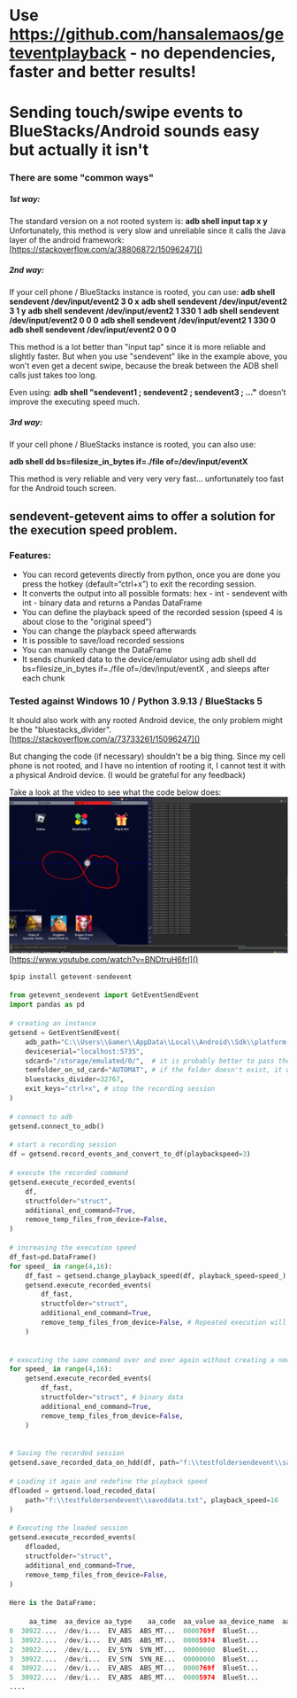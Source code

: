 # Use https://github.com/hansalemaos/geteventplayback - no dependencies, faster and better results!  

# Sending touch/swipe events to BlueStacks/Android sounds easy but actually it isn't 


### There are some "common ways"

##### 1st way:

The standard version on a not rooted system is:
**adb shell input tap x y**
Unfortunately, this method is very slow and unreliable since it calls the Java layer of the android framework:
[https://stackoverflow.com/a/38806872/15096247]()

##### 2nd way:

If your cell phone / BlueStacks instance is rooted, you can use: 
**adb shell sendevent /dev/input/event2 3 0 x**
**adb shell sendevent /dev/input/event2 3 1 y**
**adb shell sendevent /dev/input/event2 1 330 1**
**adb shell sendevent /dev/input/event2 0 0 0**
**adb shell sendevent /dev/input/event2 1 330 0**
**adb shell sendevent /dev/input/event2 0 0 0**

This method is a lot better than "input tap" since it is more reliable and slightly faster.
But when you use "sendevent" like in the example above, you won't even get a decent swipe, because
the break between the ADB shell calls just takes too long. 

Even using: 
**adb shell "sendevent1 ; sendevent2 ; sendevent3 ; …"**
doesn’t improve the executing speed much.

##### 3rd way:

If your cell phone / BlueStacks instance is rooted, you can also use: 

**adb shell dd bs=filesize_in_bytes  if=./file of=/dev/input/eventX**

This method is very reliable and very very very fast… unfortunately too fast for the Android touch screen. 

## sendevent-getevent aims to offer a solution for the execution speed problem.

### Features: 


- You can record getevents directly from python, once you are done you press the hotkey (default=“ctrl+x”) to exit the recording session. 
- It converts the output into all possible formats: hex - int - sendevent with int - binary data and returns a Pandas DataFrame
- You can define the playback speed of the recorded session (speed 4 is about close to the "original speed")
- You can change the playback speed afterwards
- It is possible to save/load recorded sessions
- You can manually change the DataFrame
- It sends chunked data to the device/emulator using adb shell dd bs=filesize_in_bytes  if=./file of=/dev/input/eventX , and sleeps after each chunk


### Tested against Windows 10 / Python 3.9.13 / BlueStacks 5

It should also work with any rooted Android device, the only problem might be the "bluestacks_divider".
[https://stackoverflow.com/a/73733261/15096247]()

But changing the code (if necessary) shouldn't be a big thing. 
Since my cell phone is not rooted, and I have no intention of rooting it, I cannot test it with a physical Android device. (I would be grateful for any feedback)

Take a look at the video to see what the code below does:
[![YT](https://github.com/hansalemaos/screenshots/raw/main/bluestacksauto.png)](https://www.youtube.com/watch?v=BNDtruH6frI)
[https://www.youtube.com/watch?v=BNDtruH6frI]()
```python
$pip install getevent-sendevent

from getevent_sendevent import GetEventSendEvent
import pandas as pd

# creating an instance 
getsend = GetEventSendEvent(
    adb_path="C:\\Users\\Gamer\\AppData\\Local\\Android\\Sdk\\platform-tools\\adb.exe",
    deviceserial="localhost:5735",
    sdcard="/storage/emulated/0/",  # it is probably better to pass the path, not the symlink
    temfolder_on_sd_card="AUTOMAT", # if the folder doesn't exist, it will be created
    bluestacks_divider=32767,
    exit_keys="ctrl+x", # stop the recording session
)

# connect to adb
getsend.connect_to_adb()

# start a recording session 
df = getsend.record_events_and_convert_to_df(playbackspeed=3)

# execute the recorded command
getsend.execute_recorded_events(
    df,
    structfolder="struct",
    additional_end_command=True,
    remove_temp_files_from_device=False,
)

# increasing the execution speed
df_fast=pd.DataFrame()
for speed_ in range(4,16):
    df_fast = getsend.change_playback_speed(df, playback_speed=speed_)
    getsend.execute_recorded_events(
        df_fast,
        structfolder="struct",
        additional_end_command=True,
        remove_temp_files_from_device=False, # Repeated execution will be faster, but you should clean the folder /storage/emulated/0/AUTOMAT every once in a while
    )


# executing the same command over and over again without creating a new DataFrame
for speed_ in range(4,16):
    getsend.execute_recorded_events(
        df_fast,
        structfolder="struct", # binary data
        additional_end_command=True,
        remove_temp_files_from_device=False,
    )


# Saving the recorded session 
getsend.save_recorded_data_on_hdd(df, path="f:\\testfoldersendevent\\saveddata.txt")

# Loading it again and redefine the playback speed
dfloaded = getsend.load_recoded_data(
    path="f:\\testfoldersendevent\\saveddata.txt", playback_speed=16
)

# Executing the loaded session
getsend.execute_recorded_events(
    dfloaded,
    structfolder="struct",
    additional_end_command=True,
    remove_temp_files_from_device=False,
)

Here is the DataFrame:

     aa_time  aa_device aa_type    aa_code  aa_value aa_device_name  aa_value_int aa_code_int aa_type_int  aa_time_difference_start  aa_time_diff_actions  aa_real_coords aa_send_event aa_send_event_real_ccords  aa_time_new  aa_struct aa_struct_real  aa_struct_size  aa_struct_real_size aa_struct_together aa_struct_real_together struct_tmp_hdd_full_path struct_tmp_hdd struct_tmp_folder struct_filename struct_real_tmp_hdd_full_path struct_real_tmp_hdd struct_real_tmp_folder struct_real_filename struct_copy_dv struct_real_copy_dv  random_sleep aa_copy_struct_to_hdd aa_copy_struct_real_to_hdd struct_folder_android struct_real_folder_android struct_file_android struct_real_file_android aa_copy_struct_to_hdd_success
0  30922....  /dev/i...  EV_ABS  ABS_MT...  0000769f  BlueSt...          30367            53           3         0.0                       0.0                   889       sendev...     sendev...                         1    b'\x01...  b'\x03...            352             352            b'\x01...          b'\x03...               C:\Use...                C:\Use...      tmpcgn...         struct...       C:\Use...                     C:\Use...           tmpqeh...              struct...            dd bs=...      dd bs=...                 0.0     __main...             __main...                  /stora...             /stora...                  /stora...           /stora...                     True                   
1  30922....  /dev/i...  EV_ABS  ABS_MT...  00005974  BlueSt...          22900            54           3         0.0                       0.0                   377       sendev...     sendev...                         1    b'\x01...  b'\x03...            352             352                 <NA>               <NA>               C:\Use...                     <NA>      tmpcgn...              None       C:\Use...                          <NA>           tmpqeh...                   None                 <NA>           <NA>                 0.0           NaN                   NaN                  /stora...             /stora...                        NaN                 NaN                      NaN                   
2  30922....  /dev/i...  EV_SYN  SYN_MT...  00000000  BlueSt...              0             2           0         0.0                       0.0                     0       sendev...     sendev...                         1    b'\x01...  b'\x03...            352             352                 <NA>               <NA>               C:\Use...                     <NA>      tmpcgn...              None       C:\Use...                          <NA>           tmpqeh...                   None                 <NA>           <NA>                 0.0           NaN                   NaN                  /stora...             /stora...                        NaN                 NaN                      NaN                   
3  30922....  /dev/i...  EV_SYN  SYN_RE...  00000000  BlueSt...              0             0           0         0.0                  0.012315                     0       sendev...     sendev...                         1    b'\x01...  b'\x03...            352             352                 <NA>               <NA>               C:\Use...                     <NA>      tmpcgn...              None       C:\Use...                          <NA>           tmpqeh...                   None                 <NA>           <NA>            0.012315           NaN                   NaN                  /stora...             /stora...                        NaN                 NaN                      NaN                   
4  30922....  /dev/i...  EV_ABS  ABS_MT...  0000769f  BlueSt...          30367            53           3    0.012315                       0.0                   889       sendev...     sendev...                         1    b'\x01...  b'\x03...            352             352                 <NA>               <NA>               C:\Use...                     <NA>      tmpcgn...              None       C:\Use...                          <NA>           tmpqeh...                   None                 <NA>           <NA>                 0.0           NaN                   NaN                  /stora...             /stora...                        NaN                 NaN                      NaN                   
5  30922....  /dev/i...  EV_ABS  ABS_MT...  00005974  BlueSt...          22900            54           3    0.012315                       0.0                   377       sendev...     sendev...                         1    b'\x01...  b'\x03...            352             352                 <NA>               <NA>               C:\Use...                     <NA>      tmpcgn...              None       C:\Use...                          <NA>           tmpqeh...                   None                 <NA>           <NA>                 0.0           NaN                   NaN                  /stora...             /stora...                        NaN                 NaN                      NaN                   
....
```
